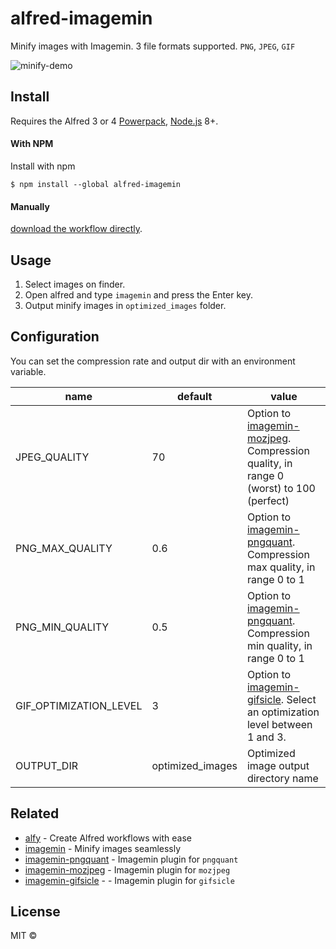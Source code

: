 # alfred-imagemin
Minify images with Imagemin.
3 file formats supported. `PNG`, `JPEG`, `GIF`

![minify-demo](https://user-images.githubusercontent.com/11070996/82765622-660fb100-9e53-11ea-876f-c353f69312e4.gif)


## Install
Requires the Alfred 3 or 4 [Powerpack](https://www.alfredapp.com/powerpack/), [Node.js](https://nodejs.org) 8+.

#### With NPM
Install with npm

```
$ npm install --global alfred-imagemin
```

#### Manually
[download the workflow directly](https://github.com/kawamataryo/alfred-imagemin/releases).

## Usage

1. Select images on finder.
2. Open alfred and type `imagemin` and press the Enter key.
3. Output minify images in `optimized_images` folder.

## Configuration
You can set the compression rate and output dir with an environment variable.

|name|default|value|
|---|---|---|
|JPEG_QUALITY | 70 | Option to [imagemin-mozjpeg](https://github.com/imagemin/imagemin-mozjpeg#quality). Compression quality, in range 0 (worst) to 100 (perfect) |
|PNG_MAX_QUALITY | 0.6 | Option to [imagemin-pngquant](https://github.com/imagemin/imagemin-pngquant#quality). Compression max quality, in range 0 to 1|
|PNG_MIN_QUALITY | 0.5 | Option to [imagemin-pngquant](https://github.com/imagemin/imagemin-pngquant#quality). Compression min quality, in range 0 to 1|
|GIF_OPTIMIZATION_LEVEL | 3 | Option to [imagemin-gifsicle](https://github.com/imagemin/imagemin-gifsicle#optimizationlevel). Select an optimization level between 1 and 3.|
|OUTPUT_DIR | optimized_images | Optimized image output directory name |

## Related

- [alfy](https://github.com/sindresorhus/alfy) - Create Alfred workflows with ease
- [imagemin](https://github.com/imagemin/imagemin#readme) - Minify images seamlessly
- [imagemin-pngquant](https://github.com/imagemin/imagemin-pngquant) -  Imagemin plugin for `pngquant`
- [imagemin-mozjpeg](https://github.com/imagemin/imagemin-mozjpeg) - Imagemin plugin for `mozjpeg`
- [imagemin-gifsicle](https://github.com/imagemin/imagemin-gifsicle#optimizationlevel) - - Imagemin plugin for `gifsicle`

## License

MIT ©
